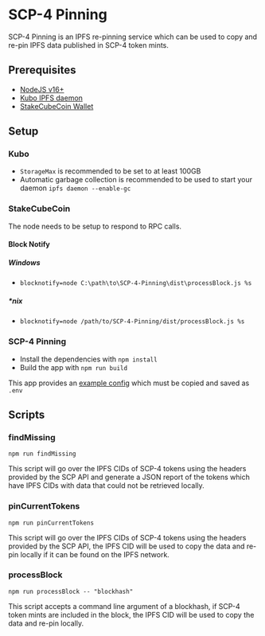 # SCP-4 Pinning

SCP-4 Pinning is an IPFS re-pinning service which can be used to copy and re-pin IPFS data published in SCP-4 token mints.

## Prerequisites

- [NodeJS v16+](https://nodejs.org/)
- [Kubo IPFS daemon](https://docs.ipfs.tech/install/)
- [StakeCubeCoin Wallet](https://github.com/stakecube/StakeCubeCoin/releases)

## Setup

### Kubo

- `StorageMax` is recommended to be set to at least 100GB
- Automatic garbage collection is recommended to be used to start your daemon `ipfs daemon --enable-gc`

### StakeCubeCoin

The node needs to be setup to respond to RPC calls.

#### Block Notify

##### Windows

- `blocknotify=node C:\path\to\SCP-4-Pinning\dist\processBlock.js %s`

##### \*nix

- `blocknotify=node /path/to/SCP-4-Pinning/dist/processBlock.js %s`

### SCP-4 Pinning

- Install the dependencies with `npm install`
- Build the app with `npm run build`

This app provides an [example config](https://github.com/SeqSEE/SCP-4-Pinning/blob/main/default.env) which must be copied and saved as `.env`

## Scripts

### findMissing

`npm run findMissing`

This script will go over the IPFS CIDs of SCP-4 tokens using the headers provided by the SCP API and generate a JSON report of the tokens which have IPFS CIDs with data that could not be retrieved locally.

### pinCurrentTokens

`npm run pinCurrentTokens`

This script will go over the IPFS CIDs of SCP-4 tokens using the headers provided by the SCP API, the IPFS CID will be used to copy the data and re-pin locally if it can be found on the IPFS network.

### processBlock

`npm run processBlock -- "blockhash"`

This script accepts a command line argument of a blockhash, if SCP-4 token mints are included in the block, the IPFS CID will be used to copy the data and re-pin locally.
